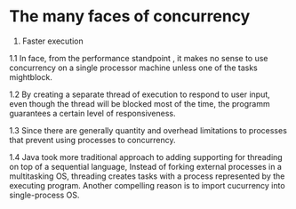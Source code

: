 # The many faces of concurrency
1. Faster execution
  
  1.1 In face, from the performance standpoint , it makes no sense to use concurrency on a single processor machine unless one of the 
  tasks mightblock.
  
  1.2 By creating a separate thread of execution to respond to user input, even though the thread will be blocked most of the time, the 
  programm guarantees a certain level of responsiveness.
  
  1.3 Since there are generally quantity and overhead limitations to processes that prevent using processes to concurrency.
  
  1.4 Java took more traditional approach to adding supporting for threading on top of a sequential language, Instead of forking external 
  processes in a multitasking OS, threading creates tasks with a process represented by the executing program. Another compelling reason 
  is to import cucurrency into single-process OS.
